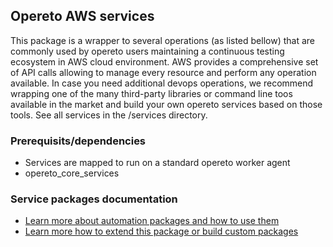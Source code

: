 ## Opereto AWS services

This package is a wrapper to several operations (as listed bellow) that are commonly used by opereto users maintaining a continuous testing ecosystem in AWS cloud environment. AWS provides a comprehensive set of API calls allowing to manage every resource and perform any operation available. In case you need additional devops operations, we recommend wrapping one of the many third-party libraries or command line toos available in the market and build your own opereto services based on those tools.
See all services in the /services directory. 

### Prerequisits/dependencies
* Services are mapped to run on a standard opereto worker agent
* opereto_core_services
        
        

### Service packages documentation
* [Learn more about automation packages and how to use them](https://docs.opereto.com/opereto-framework/automation_services/service-packages/)
* [Learn more how to extend this package or build custom packages](https://docs.opereto.com/opereto-framework/automation_services/service-packages/build-custom-packages/)
